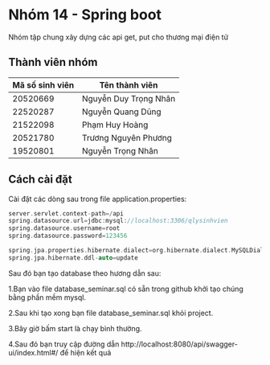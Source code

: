
# Nhóm 14 - Spring boot
Nhóm tập chung xây dựng các api get, put cho thương mại điện tử






## Thành viên nhóm 


| Mã số sinh viên  | Tên thành viên  | 
|-------|-------|
| 20520669 | Nguyễn Duy Trọng Nhân | 
| 22520287 | Nguyễn Quang Dũng | 
| 21522098 | Phạm Huy Hoàng | 
| 20521780 | Trương Nguyên Phương |
| 19520801 | Nguyễn Trọng Nhân |

	

## Cách cài đặt

Cài đặt các dòng sau trong file application.properties:
```c
server.servlet.context-path=/api
spring.datasource.url=jdbc:mysql://localhost:3306/qlysinhvien
spring.datasource.username=root
spring.datasource.password=123456

spring.jpa.properties.hibernate.dialect=org.hibernate.dialect.MySQLDialect
spring.jpa.hibernate.ddl-auto=update


```

Sau đó bạn tạo database theo hương dẫn sau:

1.Bạn vào file database_seminar.sql có sẵn trong github khởi tạo chúng bằng phần mềm mysql.

2.Sau khi tạo xong bạn file database_seminar.sql khỏi project.

3.Bây giờ bấm start là chạy bình thường. 

4.Sau đó bạn truy cập đường dẫn http://localhost:8080/api/swagger-ui/index.html#/ để hiện kết quả

